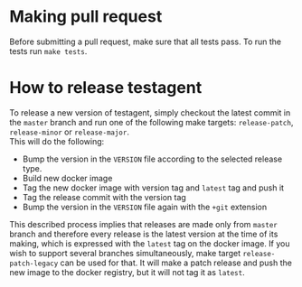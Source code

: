 # Making pull request
Before submitting a pull request, make sure that all tests pass. To run the tests run `make tests`.

# How to release testagent
To release a new version of testagent, simply checkout the latest commit in the `master` branch and run one of the following make targets: `release-patch`, `release-minor` or `release-major`.  
This will do the following:
* Bump the version in the `VERSION` file according to the selected release type.
* Build new docker image
* Tag the new docker image with version tag and `latest` tag and push it
* Tag the release commit with the version tag
* Bump the version in the `VERSION` file again with the `+git` extension
  
This described process implies that releases are made only from `master` branch and therefore every release is the latest version at the time of its making, which is expressed with the `latest` tag on the docker image. If you wish to support several branches simultaneously, make target `release-patch-legacy` can be used for that. It will make a patch release and push the new image to the docker registry, but it will not tag it as `latest`.
